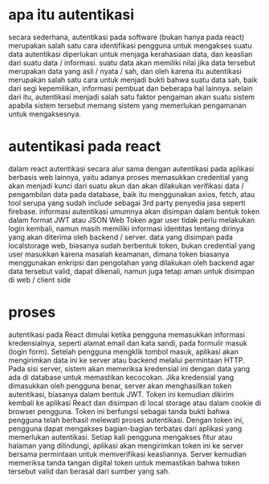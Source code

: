 # apa itu autentikasi
secara sederhana, autentikasi pada software (bukan hanya pada react) merupakan salah satu cara identifikasi pengguna untuk mengakses suatu data 
autentikasi diperlukan untuk menjaga kerahasiaan data, dan keaslian dari suatu data / informasi. suatu data akan memiliki nilai jika data tersebut merupakan data 
yang asli / nyata / sah, dan oleh karena itu autentikasi merupakan salah satu cara untuk menjadi bukti bahwa suatu data sah, baik dari segi kepemilikan, 
informasi pembuat dan beberapa hal lainnya. selain dari itu, autentikasi menjadi salah satu faktor pengaman akan suatu sistem apabila sistem tersebut memang sistem 
yang memerlukan pengamanan untuk mengaksesnya.

# autentikasi pada react
dalam react autentikasi secara alur sama dengan autentikasi pada aplikasi berbasis web lainnya, yaitu adanya proses memasukkan credential yang akan menjadi kunci 
dari suatu akun dan akan dilakukan verifikasi data / pengambilan data pada database, baik itu menggunakan axios, fetch, atau tool serupa yang sudah include sebagai 
3rd party penyedia jasa seperti firebase. informasi autentikasi umumnya akan disimpan dalam bentuk token dalam format JWT atau JSON Web Token agar user tidak perlu 
melakukan login kembali, namun masih memiliki informasi identitas tentang dirinya yang akan diterima oleh backend / server. data yang disimpan pada localstorage 
web, biasanya sudah berbentuk token, bukan credential yang user masukkan karena masalah keamanan, dimana token biasanya menggunakan enkripsi dan pengolahan 
yang dilakukan oleh backend agar data tersebut valid, dapat dikenali, namun juga tetap aman untuk disimpan di web / client side

# proses 
autentikasi pada React dimulai ketika pengguna memasukkan informasi kredensialnya, seperti alamat email dan kata sandi, pada formulir masuk (login form). Setelah 
pengguna mengklik tombol masuk, aplikasi akan mengirimkan data ini ke server atau backend melalui permintaan HTTP. Pada sisi server, sistem akan memeriksa kredensial 
ini dengan data yang ada di database untuk memastikan kecocokan.
Jika kredensial yang dimasukkan oleh pengguna benar, server akan menghasilkan token autentikasi, biasanya dalam bentuk JWT. Token ini kemudian dikirim kembali ke 
aplikasi React dan disimpan di local storage atau dalam cookie di browser pengguna. Token ini berfungsi sebagai tanda bukti bahwa pengguna telah berhasil melewati 
proses autentikasi.
Dengan token ini, pengguna dapat mengakses bagian-bagian terbatas dari aplikasi yang memerlukan autentikasi. Setiap kali pengguna mengakses fitur atau halaman yang 
dilindungi, aplikasi akan mengirimkan token ini ke server bersama permintaan untuk memverifikasi keasliannya. Server kemudian memeriksa tanda tangan digital token 
untuk memastikan bahwa token tersebut valid dan berasal dari sumber yang sah.